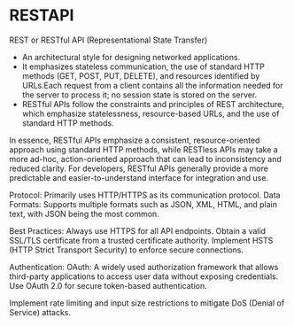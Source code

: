 # RESTAPI


 REST or RESTful API (Representational State Transfer) 
- An architectural style for designing networked applications.
- It emphasizes stateless communication, the use of standard HTTP methods (GET, POST, PUT, DELETE), and resources identified by URLs.Each request from a client contains all the information needed for the server to process it; no session state is stored on the server.
- RESTful APIs follow the constraints and principles of REST architecture, which emphasize statelessness, resource-based URLs, and the use of standard HTTP methods.


In essence, RESTful APIs emphasize a consistent, resource-oriented approach using standard HTTP methods, while RESTless APIs may take a more ad-hoc, action-oriented approach that can lead to inconsistency and reduced clarity. For developers, RESTful APIs generally provide a more predictable and easier-to-understand interface for integration and use.


Protocol: Primarily uses HTTP/HTTPS as its communication protocol.
Data Formats: Supports multiple formats such as JSON, XML, HTML, and plain text, with JSON being the most common.


Best Practices:
Always use HTTPS for all API endpoints.
Obtain a valid SSL/TLS certificate from a trusted certificate authority.
Implement HSTS (HTTP Strict Transport Security) to enforce secure connections.

Authentication:
OAuth: A widely used authorization framework that allows third-party applications to access user data without exposing credentials.
Use OAuth 2.0 for secure token-based authentication.



Implement rate limiting and input size restrictions to mitigate DoS (Denial of Service) attacks.
